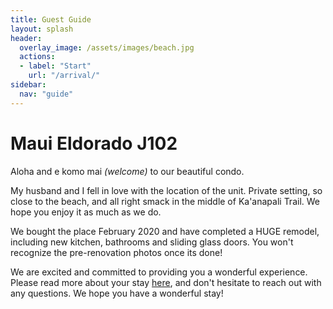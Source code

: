 ```yaml
---
title: Guest Guide
layout: splash
header:
  overlay_image: /assets/images/beach.jpg
  actions:
  - label: "Start"
    url: "/arrival/"
sidebar:
  nav: "guide"
---
```


# Maui Eldorado J102

Aloha and e komo mai _(welcome)_ to our beautiful condo.

My husband and I fell in love with the location of the unit. Private setting, so close to
the beach, and all right smack in the middle of Ka'anapali Trail. We hope you enjoy it as much as we do.

We bought the place February 2020 and have completed a HUGE remodel, including new
kitchen, bathrooms and sliding glass doors. You won't recognize the pre-renovation photos
once its done!

We are excited and committed to providing you a wonderful experience. Please read more about your stay [here](/arrival), and don't hesitate to reach out with any questions. We hope
you have a wonderful stay!
